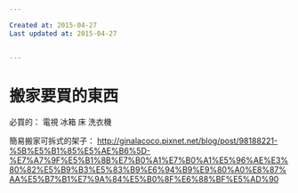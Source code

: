```yaml
---

Created at: 2015-04-27
Last updated at: 2015-04-27


---
```


# 搬家要買的東西


必買的：
電視
冰箱
床
洗衣機

簡易搬家可拆式的架子：
<http://ginalacoco.pixnet.net/blog/post/98188221-%5B%E5%B1%85%E5%AE%B6%5D-%E7%A7%9F%E5%B1%8B%E7%B0%A1%E7%B0%A1%E5%96%AE%E3%80%82%E5%B9%B3%E5%83%B9%E6%94%B9%E9%80%A0%E8%87%AA%E5%B7%B1%E7%9A%84%E5%B0%8F%E6%88%BF%E5%AD%90>

